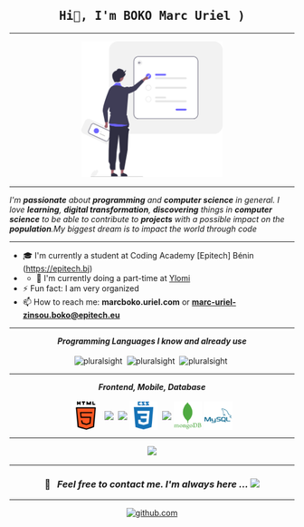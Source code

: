 <h2 align='center'>
  <samp>
    <strong>Hi🤙, I'm BOKO Marc Uriel )</strong>
  </samp>
</h2>

---

<p align="center">
<img src="assets/init.svg" width="250">
</p>

---

<p>
  <i>

I'm **passionate** about **programming** and **computer science** in general.
I love ***learning***, ***digital transformation***, ***discovering*** things in ***computer science*** to be able to contribute to ***projects*** with a possible impact on the ***population***.My biggest dream is to impact the world through code

  </i>
</p>

---

- 🎓 I'm currently a  student at Coding Academy [Epitech] Bénin (https://epitech.bj)
- - 💫 I'm currently doing a part-time at [Ylomi](https://www.ylomi.net/)
- ⚡ Fun fact: I am very organized
- 📫 How to reach me: **marcboko.uriel.com**  or **marc-uriel-zinsou.boko@epitech.eu** 


---

<p align="center">
<i><b>Programming Languages I know and already use</b></i>
  <br><br>
  <img align="center" src="https://cdn.jsdelivr.net/gh/devicons/devicon/icons/javascript/javascript-original.svg" alt="pluralsight" width="50px">&nbsp;
  <img align="center" src="https://cdn.jsdelivr.net/gh/devicons/devicon/icons/python/python-original.svg" alt="pluralsight" width="50px">&nbsp;
  <img align="center" src="https://cdn.jsdelivr.net/gh/devicons/devicon/icons/php/php-original.svg" alt="pluralsight" width="50px">&nbsp;
</p>

<hr>

<p align="center">
<i><b>Frontend, Mobile, Database</b></i>
  <br><br>
  <img align="center" src="languages/html-5.svg" width="50px" />&nbsp;
  <img align="center" src="https://cdn.jsdelivr.net/gh/devicons/devicon/icons/react/react-original.svg" width="50px" />&nbsp;
  <img align="center" src="https://cdn.jsdelivr.net/gh/devicons/devicon/icons/nextjs/nextjs-original.svg" width="50px"/>
  <img align="center" src="languages/css3.svg" width="50px" />&nbsp;
  <img align="center" src="https://cdn.jsdelivr.net/gh/devicons/devicon/icons/heroku/heroku-original.svg" width="50px"/>
  <img align="center" src="languages/mongodb.svg" width="50px"/>
  <img align="center" src="languages/mysql.svg" width="50px"/>
</p>

---

<p align="center">
  <img alig src="https://github-profile-trophy.vercel.app/?username=boko-marc&theme=onedark" />
</p>

---




<h3 align="center">

📝 &nbsp; ***Feel free to contact me. I'm always here ...*** <img src="https://media.giphy.com/media/WUlplcMpOCEmTGBtBW/giphy.gif" width="30">

</h3>

<hr>

<div align="center">

<a href="https://github.com/boko-marc" target="_blank"><img src="https://cdn.jsdelivr.net/npm/simple-icons@3.0.1/icons/github.svg" alt="github.com" width="30"></a>

</div>
